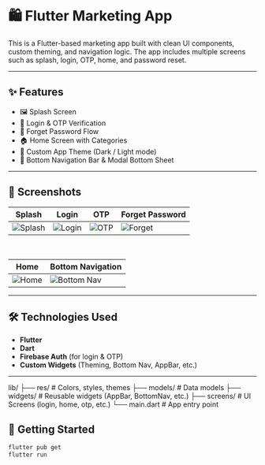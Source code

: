 # 🛍️ Flutter Marketing App

This is a Flutter-based marketing app built with clean UI components, custom theming, and navigation logic. The app includes multiple screens such as splash, login, OTP, home, and password reset.

---

## ✨ Features

- 🖼️ Splash Screen
- 🔐 Login & OTP Verification
- 🔁 Forget Password Flow
- 🏠 Home Screen with Categories
- 🎨 Custom App Theme (Dark / Light mode)
- 📱 Bottom Navigation Bar & Modal Bottom Sheet

---

## 📸 Screenshots

| Splash | Login | OTP | Forget Password |
|-------|--------|-----|-----------------|
| ![Splash](Screenshot/splash_screen.png) | ![Login](Screenshot/login_screen.png) | ![OTP](Screenshot/otp_screen.png) | ![Forget](Screenshot/forget_password_screen.png) |

<br/>

| Home | Bottom Navigation |
|------|-------------------|
| ![Home](Screenshot/home_screen.png) | ![Bottom Nav](Screenshot/buttom_navBar.png) |

---

## 🛠️ Technologies Used

- **Flutter**
- **Dart**
- **Firebase Auth** (for login & OTP)
- **Custom Widgets** (Theming, Bottom Nav, AppBar, etc.)

---
lib/
├── res/                # Colors, styles, themes
├── models/             # Data models
├── widgets/            # Reusable widgets (AppBar, BottomNav, etc.)
├── screens/            # UI Screens (login, home, otp, etc.)
└── main.dart           # App entry point

## 🚀 Getting Started

```bash
flutter pub get
flutter run
